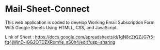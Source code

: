 <h1>Mail-Sheet-Connect</h1>

This web application is coded to develop Working Email Subscription Form With Google Sheets Using HTMLL, CSS, and JavaScript. <br>

Link of Sheet : https://docs.google.com/spreadsheets/d/1gN8cZtQZJG7t5-fq4jWjnD-jGG2OTDZXRomYe_nS0h4/edit?usp=sharing
